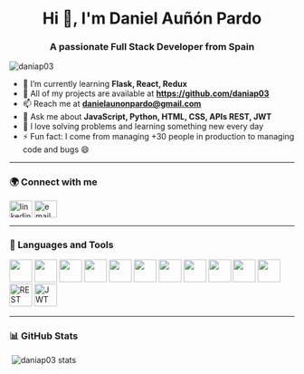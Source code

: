 <h1 align="center">Hi 👋, I'm Daniel Auñón Pardo</h1>
<h3 align="center">A passionate Full Stack Developer from Spain</h3>

<p align="left"> <img src="https://komarev.com/ghpvc/?username=daniap03&label=Profile%20views&color=0e75b6&style=flat" alt="daniap03" /> </p>

- 🌱 I’m currently learning **Flask, React, Redux**
- 💼 All of my projects are available at **https://github.com/daniap03**
- 📫 Reach me at **danielaunonpardo@gmail.com**
- 💬 Ask me about **JavaScript, Python, HTML, CSS, APIs REST, JWT**
- 🧠 I love solving problems and learning something new every day
- ⚡ Fun fact: I come from managing +30 people in production to managing code and bugs 😄

---

### 🌍 Connect with me

<p align="left">
<a href="https://linkedin.com/in/daniel-auñón-pardo-33778630a/" target="blank"><img align="center" src="https://cdn.jsdelivr.net/npm/simple-icons@v5/icons/linkedin.svg" alt="linkedin" height="30" width="40" /></a>
<a href="mailto:danielaunonpardo@gmail.com" target="blank"><img align="center" src="https://cdn-icons-png.flaticon.com/512/732/732200.png" alt="email" height="30" width="40" /></a>
</p>

---

### 🔧 Languages and Tools

<p align="left">
<img src="https://cdn.jsdelivr.net/gh/devicons/devicon/icons/javascript/javascript-original.svg" height="40"/> 
<img src="https://cdn.jsdelivr.net/gh/devicons/devicon/icons/python/python-original.svg" height="40"/>
<img src="https://cdn.jsdelivr.net/gh/devicons/devicon/icons/react/react-original.svg" height="40"/>
<img src="https://cdn.jsdelivr.net/gh/devicons/devicon/icons/flask/flask-original.svg" height="40"/>
<img src="https://cdn.jsdelivr.net/gh/devicons/devicon/icons/redux/redux-original.svg" height="40"/>
<img src="https://cdn.jsdelivr.net/gh/devicons/devicon/icons/html5/html5-original.svg" height="40"/>
<img src="https://cdn.jsdelivr.net/gh/devicons/devicon/icons/css3/css3-original.svg" height="40"/>
<img src="https://cdn.jsdelivr.net/gh/devicons/devicon/icons/bootstrap/bootstrap-original.svg" height="40"/>
<img src="https://cdn.jsdelivr.net/gh/devicons/devicon/icons/mysql/mysql-original.svg" height="40"/>
<img src="https://cdn.jsdelivr.net/gh/devicons/devicon/icons/postgresql/postgresql-original.svg" height="40"/>
<img src="https://cdn.jsdelivr.net/gh/devicons/devicon/icons/git/git-original.svg" height="40"/>
<img src="https://img.icons8.com/external-flaticons-lineal-color-flat-icons/64/external-api-web-development-flaticons-lineal-color-flat-icons.png" alt="REST APIs" height="40"/>
<img src="https://raw.githubusercontent.com/gist/Aniket762/07e97c494d162d79bd15046b5f08bb73/raw/a1d2b95574ddb29c045a28c2419acd0c39c6bebb/jwt.svg" alt="JWT" height="40"/>
</p>

---

### 📊 GitHub Stats


<p>&nbsp;<img align="center" src="https://github-readme-stats.vercel.app/api?username=daniap03&show_icons=true&locale=en" alt="daniap03 stats" /></p>


<!--
**daniap03/Daniap03** is a ✨ _special_ ✨ repository because its `README.md` (this file) appears on your GitHub profile.

Here are some ideas to get you started:

- 🔭 I’m currently working on ...
- 🌱 I’m currently learning ...
- 👯 I’m looking to collaborate on ...
- 🤔 I’m looking for help with ...
- 💬 Ask me about ...
- 📫 How to reach me: ...
- 😄 Pronouns: ...
- ⚡ Fun fact: ...
-->
